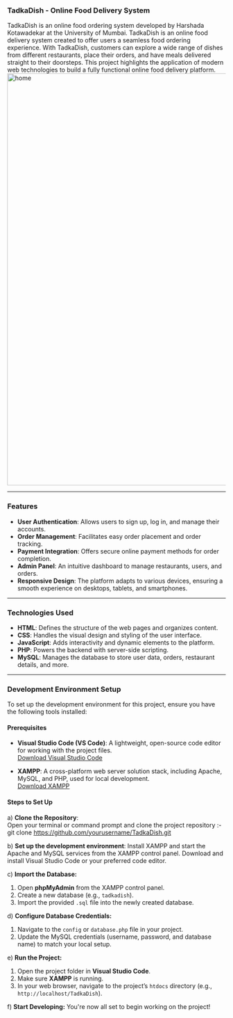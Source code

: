 ### **TadkaDish - Online Food Delivery System**

TadkaDish is an online food ordering system developed by Harshada Kotawadekar at the University of Mumbai. TadkaDish is an online food delivery system created to offer users a seamless food ordering experience. With TadkaDish, customers can explore a wide range of dishes from different restaurants, place their orders, and have meals delivered straight to their doorsteps. This project highlights the application of modern web technologies to build a fully functional online food delivery platform.
<img width="948" alt="home" src="https://github.com/user-attachments/assets/dd68868d-7377-4dda-80af-09feed9a955b" />

---

### **Features**

- **User Authentication**: Allows users to sign up, log in, and manage their accounts.
- **Order Management**: Facilitates easy order placement and order tracking.
- **Payment Integration**: Offers secure online payment methods for order completion.
- **Admin Panel**: An intuitive dashboard to manage restaurants, users, and orders.
- **Responsive Design**: The platform adapts to various devices, ensuring a smooth experience on desktops, tablets, and smartphones.

---

### **Technologies Used**

- **HTML**: Defines the structure of the web pages and organizes content.
- **CSS**: Handles the visual design and styling of the user interface.
- **JavaScript**: Adds interactivity and dynamic elements to the platform.
- **PHP**: Powers the backend with server-side scripting.
- **MySQL**: Manages the database to store user data, orders, restaurant details, and more.

---

### **Development Environment Setup**

To set up the development environment for this project, ensure you have the following tools installed:

#### **Prerequisites**

- **Visual Studio Code (VS Code)**: A lightweight, open-source code editor for working with the project files.  
  [Download Visual Studio Code](https://code.visualstudio.com/)

- **XAMPP**: A cross-platform web server solution stack, including Apache, MySQL, and PHP, used for local development.  
  [Download XAMPP](https://www.apachefriends.org/index.html)

#### **Steps to Set Up**

a) **Clone the Repository**:  
   Open your terminal or command prompt and clone the project repository :-
   git clone https://github.com/yourusername/TadkaDish.git

b) **Set up the development environment**:
   Install XAMPP and start the Apache and MySQL services from the XAMPP control panel.
   Download and install Visual Studio Code or your preferred code editor.

c) **Import the Database:**
1. Open **phpMyAdmin** from the XAMPP control panel.
2. Create a new database (e.g., `tadkadish`).
3. Import the provided `.sql` file into the newly created database.

d) **Configure Database Credentials:**
1. Navigate to the `config` or `database.php` file in your project.
2. Update the MySQL credentials (username, password, and database name) to match your local setup.

e) **Run the Project:**
1. Open the project folder in **Visual Studio Code**.
2. Make sure **XAMPP** is running.
3. In your web browser, navigate to the project’s `htdocs` directory (e.g., `http://localhost/TadkaDish`).

f) **Start Developing:**
You're now all set to begin working on the project!

